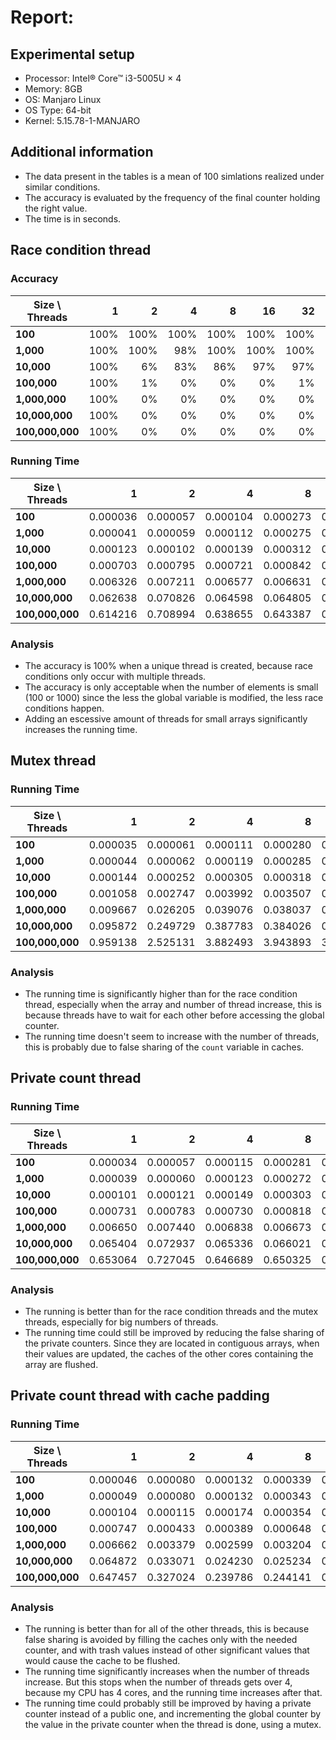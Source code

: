 # Report:

## Experimental setup
 - Processor: Intel® Core™ i3-5005U × 4
 - Memory: 8GB
 - OS: Manjaro Linux
 - OS Type: 64-bit
 - Kernel: 5.15.78-1-MANJARO

## Additional information
 - The data present in the tables is a mean of 100 simlations realized under similar conditions.
 - The accuracy is evaluated by the frequency of the final counter holding the right value.
 - The time is in seconds.

## Race condition thread
### Accuracy
| **Size \ Threads** |    1 |    2 |    4 |    8 |   16 |   32 |   64 |
|--------------------|-----:|-----:|-----:|-----:|-----:|-----:|-----:|
| **100**            | 100% | 100% | 100% | 100% | 100% | 100% | 100% |
| **1,000**          | 100% | 100% |  98% | 100% | 100% | 100% | 100% |
| **10,000**         | 100% |   6% |  83% |  86% |  97% |  97% |  95% |
| **100,000**        | 100% |   1% |   0% |   0% |   0% |   1% |  48% |
| **1,000,000**      | 100% |   0% |   0% |   0% |   0% |   0% |   0% |
| **10,000,000**     | 100% |   0% |   0% |   0% |   0% |   0% |   0% |
| **100,000,000**    | 100% |   0% |   0% |   0% |   0% |   0% |   0% |

### Running Time
| **Size \ Threads** |        1 |        2 |        4 |        8 |       16 |       32 |       64 |
|--------------------|---------:|---------:|---------:|---------:|---------:|---------:|---------:|
| **100**            | 0.000036 | 0.000057 | 0.000104 | 0.000273 | 0.000602 | 0.001179 | 0.002406 |
| **1,000**          | 0.000041 | 0.000059 | 0.000112 | 0.000275 | 0.000602 | 0.001172 | 0.002411 |
| **10,000**         | 0.000123 | 0.000102 | 0.000139 | 0.000312 | 0.000634 | 0.001240 | 0.002499 |
| **100,000**        | 0.000703 | 0.000795 | 0.000721 | 0.000842 | 0.000912 | 0.001688 | 0.003898 |
| **1,000,000**      | 0.006326 | 0.007211 | 0.006577 | 0.006631 | 0.006672 | 0.006902 | 0.007537 |
| **10,000,000**     | 0.062638 | 0.070826 | 0.064598 | 0.064805 | 0.064828 | 0.064957 | 0.065386 |
| **100,000,000**    | 0.614216 | 0.708994 | 0.638655 | 0.643387 | 0.644816 | 0.643185 | 0.645343 |

### Analysis
 - The accuracy is 100% when a unique thread is created, because race conditions only occur with multiple threads.
 - The accuracy is only acceptable when the number of elements is small (100 or 1000) since the less the global variable is modified, the less race conditions happen.
 - Adding an escessive amount of threads for small arrays significantly increases the running time.

## Mutex thread
### Running Time
| **Size \ Threads** |        1 |        2 |        4 |        8 |       16 |       32 |       64 |
|--------------------|---------:|---------:|---------:|---------:|---------:|---------:|---------:|
| **100**            | 0.000035 | 0.000061 | 0.000111 | 0.000280 | 0.000588 | 0.001180 | 0.002672 |
| **1,000**          | 0.000044 | 0.000062 | 0.000119 | 0.000285 | 0.000581 | 0.001192 | 0.002430 |
| **10,000**         | 0.000144 | 0.000252 | 0.000305 | 0.000318 | 0.000627 | 0.001275 | 0.002532 |
| **100,000**        | 0.001058 | 0.002747 | 0.003992 | 0.003507 | 0.003408 | 0.003177 | 0.002775 |
| **1,000,000**      | 0.009667 | 0.026205 | 0.039076 | 0.038037 | 0.037548 | 0.037736 | 0.037014 |
| **10,000,000**     | 0.095872 | 0.249729 | 0.387783 | 0.384026 | 0.387617 | 0.388363 | 0.389898 |
| **100,000,000**    | 0.959138 | 2.525131 | 3.882493 | 3.943893 | 3.919308 | 3.931774 | 3.929282 |

### Analysis
 - The running time is significantly higher than for the race condition thread, especially when the array and number of thread increase, this is because threads have to wait for each other before accessing the global counter.
 - The running time doesn't seem to increase with the number of threads, this is probably due to false sharing of the `count` variable in caches.

## Private count thread
### Running Time
| **Size \ Threads** |        1 |        2 |        4 |        8 |       16 |       32 |       64 |
|--------------------|---------:|---------:|---------:|---------:|---------:|---------:|---------:|
| **100**            | 0.000034 | 0.000057 | 0.000115 | 0.000281 | 0.000581 | 0.001172 | 0.002408 |
| **1,000**          | 0.000039 | 0.000060 | 0.000123 | 0.000272 | 0.000599 | 0.001190 | 0.002408 |
| **10,000**         | 0.000101 | 0.000121 | 0.000149 | 0.000303 | 0.000643 | 0.001226 | 0.002471 |
| **100,000**        | 0.000731 | 0.000783 | 0.000730 | 0.000818 | 0.000847 | 0.001400 | 0.002627 |
| **1,000,000**      | 0.006650 | 0.007440 | 0.006838 | 0.006673 | 0.004944 | 0.004606 | 0.005469 |
| **10,000,000**     | 0.065404 | 0.072937 | 0.065336 | 0.066021 | 0.046670 | 0.037182 | 0.031560 |
| **100,000,000**    | 0.653064 | 0.727045 | 0.646689 | 0.650325 | 0.466532 | 0.366785 | 0.301947 |

### Analysis
 - The running is better than for the race condition threads and the mutex threads, especially for big numbers of threads.
 - The running time could still be improved by reducing the false sharing of the private counters. Since they are located in contiguous arrays, when their values are updated, the caches of the other cores containing the array are flushed.

## Private count thread with cache padding
### Running Time
| **Size \ Threads** |        1 |        2 |        4 |        8 |       16 |       32 |       64 |
|--------------------|---------:|---------:|---------:|---------:|---------:|---------:|---------:|
| **100**            | 0.000046 | 0.000080 | 0.000132 | 0.000339 | 0.000689 | 0.001428 | 0.002944 |
| **1,000**          | 0.000049 | 0.000080 | 0.000132 | 0.000343 | 0.000689 | 0.001441 | 0.003150 |
| **10,000**         | 0.000104 | 0.000115 | 0.000174 | 0.000354 | 0.000699 | 0.001469 | 0.002986 |
| **100,000**        | 0.000747 | 0.000433 | 0.000389 | 0.000648 | 0.000865 | 0.001502 | 0.003394 |
| **1,000,000**      | 0.006662 | 0.003379 | 0.002599 | 0.003204 | 0.003247 | 0.004408 | 0.005248 |
| **10,000,000**     | 0.064872 | 0.033071 | 0.024230 | 0.025234 | 0.025228 | 0.025540 | 0.026997 |
| **100,000,000**    | 0.647457 | 0.327024 | 0.239786 | 0.244141 | 0.241310 | 0.241042 | 0.244081 |

### Analysis
 - The running is better than for all of the other threads, this is because false sharing is avoided by filling the caches only with the needed counter, and with trash values instead of other significant values that would cause the cache to be flushed.
 - The running time significantly increases when the number of threads increase. But this stops when the number of threads gets over 4, because my CPU has 4 cores, and the running time increases after that.
 - The running time could probably still be improved by having a private counter instead of a public one, and incrementing the global counter by the value in the private counter when the thread is done, using a mutex.
